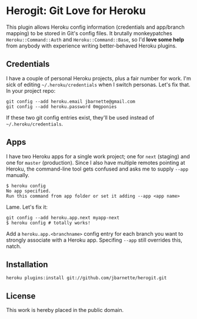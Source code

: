 # Herogit: Git Love for Heroku

This plugin allows Heroku config information (credentials and
app/branch mapping) to be stored in Git's config files. It brutally
monkeypatches `Heroku::Command::Auth` and `Heroku::Command::Base`, so
I'd **love some help** from anybody with experience writing
better-behaved Heroku plugins.

## Credentials

I have a couple of personal Heroku projects, plus a fair number for
work. I'm sick of editing `~/.heroku/credentials` when I switch
personas. Let's fix that. In your project repo:

    git config --add heroku.email jbarnette@gmail.com
    git config --add heroku.password 0mgponies

If these two git config entries exist, they'll be used instead of
`~/.heroku/credentials`.

## Apps

I have two Heroku apps for a single work project; one for `next`
(staging) and one for `master` (production). Since I also have
multiple remotes pointing at Heroku, the command-line tool gets confused and asks me to supply `--app` manually.

    $ heroku config
    No app specified.
    Run this command from app folder or set it adding --app <app name>

Lame. Let's fix it:

    git config --add heroku.app.next myapp-next
    $ heroku config # totally works!

Add a `heroku.app.<branchname>` config entry for each branch you want
to strongly associate with a Heroku app. Specifing `--app` still
overrides this, natch.

## Installation

    heroku plugins:install git://github.com/jbarnette/herogit.git

## License

This work is hereby placed in the public domain.
